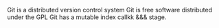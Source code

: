 Git is a distributed version control system
Git is free software distributed under the GPL
Git has a mutable index callkk &&& stage.
